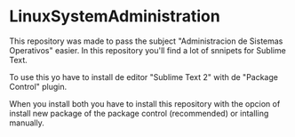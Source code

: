 LinuxSystemAdministration
=========================

This repository was made to pass the subject "Administracion de Sistemas Operativos" easier. In this repository you'll find a lot of snnipets for Sublime Text.

To use this yo have to install de editor "Sublime Text 2" with de "Package Control" plugin.

When you install both you have to install this repository with the opcion of install new package of the package control (recommended) or intalling manually.

